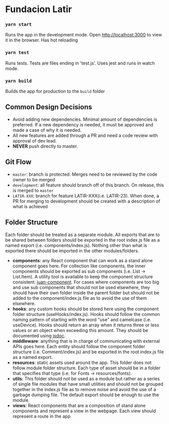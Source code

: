 # Fundacion Latir

### `yarn start`

Runs the app in the development mode.
Open [http://localhost:3000](http://localhost:3000) to view it in the browser. Has hot reloading

### `yarn test`

Runs tests. Tests are files ending in 'test.js'. Uses jest and runs in watch mode.

### `yarn build`

Builds the app for production to the `build` folder

## Common Design Decisions

- Avoid adding new dependencies. Minimal amount of dependencies is preferred. If a new dependency is needed, it must be approved and made a case of why it is needed.
- All new features are added through a PR and need a code review with approval of dev lead.
- **NEVER** push directly to master.

## Git Flow

- `master`: branch is protected. Merges need to be reviewed by the code owner to be merged
- `development`: all feature should branch off of this branch. On release, this is merged to `master`
- `LATIR-XXX`: branch for feature LATIR-XXX(i.e. LATIR-23). When done, a PR for merging to development should be created with a description of what is achieved

## Folder Structure

Each folder should be treated as a separate module. All exports that are to be shared between folders should be exported in the root index.js file as a named export (i.e. components/index.js). Nothing other than what is exported there should be imported in the other modules/folders.

- **components**: any React component that can work as a stand alone component goes here. For collection like components, the inner components should be exported as sub components (i.e. List -> List.Item). A utility tool is available to keep the component structure consistent: [juan-component](https://github.com/Jkierem/juan-component). For cases where components are too big and use sub components that should not be used elsewhere, they should have their own folder inside the parent folder but should not be added to the component/index.js file as to avoid the use of them elsewhere.
- **hooks**: any custom hooks should be stored here using the component folder structure (useHooks/index.js). Hooks should follow the common naming pattern of starting with the word "use" and camelcase (i.e. useDevice). Hooks should return an array when it returns three or less values or an object when exceeding this amount. They should be documented using [jsdoc](https://jsdoc.app/).
- **middleware**: anything that is in charge of communicating with external APIs goes here. Each entity should follow the component folder structure (i.e. Comment/index.js) and be exported in the root index.js file as a named export. 
- **resources**: static assets used around the app. This folder does not follow module folder structure. Each type of asset should be in a folder that specifies that type (i.e. for Fonts -> resources/fonts).
- **utils**: This folder should not be used as a module but rather as a series of single file modules that have small utilities and should not be grouped together in the index.js file as to remove noise and avoid the use of a garbage dumping file. The default export should be enough to use the module.
- **views**: React components that are a composition of stand alone components and represent a view in the webpage. Each view should represent a route in the app

